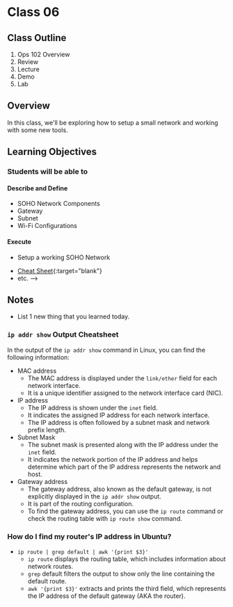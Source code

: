# Class 06

## Class Outline

1. Ops 102 Overview
1. Review
1. Lecture
1. Demo
1. Lab 

## Overview

In this class, we'll be exploring how to setup a small network and working with some new tools.

<!-- ## How does this topic fit?

**Where we've been**:
In the previous class ...

**What are we focusing on today**:
Today, we'll be doing ...

**Where we're headed**:
Next class will focus on ..

## Topic Name Here

### Why
- This topic is important because ...
- What problems are we facing that this concept will solve...

### What
- Concepts and Vocabulary listed here
- Be sure NOT to provide the definitions in this document, students can fill them in as note
- For example:
- REST: A modern way to transfer _____ between 2 systems using the _____ protocol.

### How
- What does the code we need to write have to do to solve these problems?
- What are some of the major concepts we have to tackle
- Briefly describe the type of work students will be seeing in demo and performing in lab

### Experimentation and Discovery Ideas
  - Provide some ideas here for how the instructor can be interactive with the students
  - Can this be built using the Socratic method?
  - Can we use breakout or small group sessions -->

## Learning Objectives

### Students will be able to

#### Describe and Define

- SOHO Network Components
- Gateway
- Subnet
- Wi-Fi Configurations

#### Execute

- Setup a working SOHO Network

<!-- ## Helpful Resources

<!-- If needed, add these here, otherwise delete this section -->
- [Cheat Sheet](){:target="blank"}
- etc. -->

## Notes
- List 1 new thing that you learned today.

### `ip addr show` Output Cheatsheet
In the output of the `ip addr show` command in Linux, you can find the following information:
  - MAC address
    - The MAC address is displayed under the `link/ether` field for each network interface. 
    - It is a unique identifier assigned to the network interface card (NIC).
  - IP address
    - The IP address is shown under the `inet` field. 
    - It indicates the assigned IP address for each network interface. 
    - The IP address is often followed by a subnet mask and network prefix length.
  - Subnet Mask
    - The subnet mask is presented along with the IP address under the `inet` field. 
    - It indicates the network portion of the IP address and helps determine which part of the IP address represents the network and host.
  - Gateway address
    - The gateway address, also known as the default gateway, is not explicitly displayed in the `ip addr show` output. 
    - It is part of the routing configuration. 
    - To find the gateway address, you can use the `ip route` command or check the routing table with `ip route show` command.

### How do I find my router's IP address in Ubuntu?
- `ip route | grep default | awk '{print $3}'`
  - `ip route` displays the routing table, which includes information about network routes.
  - `grep` default filters the output to show only the line containing the default route.
  - `awk '{print $3}'` extracts and prints the third field, which represents the IP address of the default gateway (AKA the router).